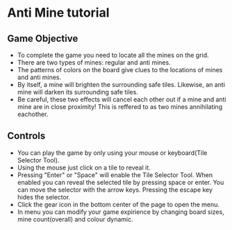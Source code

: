 # Anti Mine tutorial

## Game Objective

- To complete the game you need to locate all the mines on the grid.
- There are two types of mines: regular and anti mines.
- The patterns of colors on the board give clues to the locations of mines and anti mines.
- By itself, a mine will brighten the surrounding safe tiles. Likewise, an anti mine will darken its surrounding safe tiles. 
- Be careful, these two effects will cancel each other out if a mine and anti mine are in close proximity! This is reffered to as two mines annihilating eachother. 


## Controls

- You can play the game by only using your mouse or keyboard(Tile Selector Tool).
- Using the mouse just click on a tile to reveal it.
- Pressing "Enter" or "Space" will enable the Tile Selector Tool. When enabled you can reveal the selected tile by pressing space or enter. You can move the selector with the arrow keys. Pressing the escape key hides the selector.
- Click the gear icon in the bottom center of the page to open the menu.
- In menu you can modify your game expirience by changing board sizes, mine count(overall) and colour dynamic.
